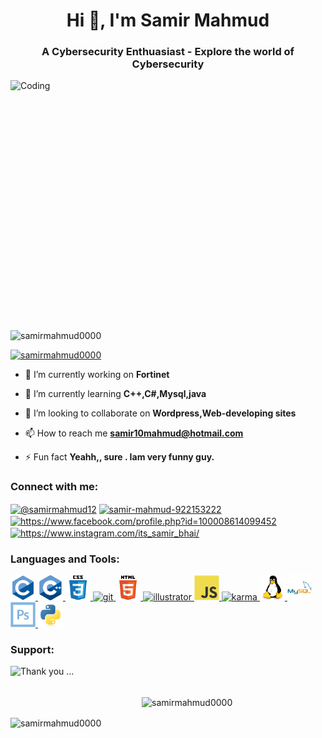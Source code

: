 <h1 align="center">Hi 👋, I'm Samir Mahmud</h1>
<h3 align="center">A Cybersecurity Enthuasiast - Explore the world of Cybersecurity</h3>
<img align="right" alt="Coding" height="400" width="600" src="https://paradox.ba/paradox/wp-content/uploads/2019/09/4paradox-animation.gif">

<p align="left"> <img src="https://komarev.com/ghpvc/?username=samirmahmud0000&label=Profile%20views&color=0e75b6&style=flat" alt="samirmahmud0000" /> </p>

<p align="left"> <a href="https://github.com/ryo-ma/github-profile-trophy"><img src="https://github-profile-trophy.vercel.app/?username=samirmahmud0000" alt="samirmahmud0000" /></a> </p>

- 🔭 I’m currently working on **Fortinet**

- 🌱 I’m currently learning **C++,C#,Mysql,java**

- 👯 I’m looking to collaborate on **Wordpress,Web-developing sites**

- 📫 How to reach me **samir10mahmud@hotmail.com**

- ⚡ Fun fact **Yeahh,, sure . Iam very funny guy.**

<h3 align="left">Connect with me:</h3>
<p align="left">
<a href="https://twitter.com/@samirmahmud12" target="blank"><img align="center" src="https://raw.githubusercontent.com/rahuldkjain/github-profile-readme-generator/master/src/images/icons/Social/twitter.svg" alt="@samirmahmud12" height="30" width="40" /></a>
<a href="https://linkedin.com/in/samir-mahmud-922153222" target="blank"><img align="center" src="https://raw.githubusercontent.com/rahuldkjain/github-profile-readme-generator/master/src/images/icons/Social/linked-in-alt.svg" alt="samir-mahmud-922153222" height="30" width="40" /></a>
<a href="https://fb.com/https://www.facebook.com/profile.php?id=100008614099452" target="blank"><img align="center" src="https://raw.githubusercontent.com/rahuldkjain/github-profile-readme-generator/master/src/images/icons/Social/facebook.svg" alt="https://www.facebook.com/profile.php?id=100008614099452" height="30" width="40" /></a>
<a href="https://instagram.com/https://www.instagram.com/its_samir_bhai/" target="blank"><img align="center" src="https://raw.githubusercontent.com/rahuldkjain/github-profile-readme-generator/master/src/images/icons/Social/instagram.svg" alt="https://www.instagram.com/its_samir_bhai/" height="30" width="40" /></a>
</p>

<h3 align="left">Languages and Tools:</h3>
<p align="left"> <a href="https://www.cprogramming.com/" target="_blank" rel="noreferrer"> <img src="https://raw.githubusercontent.com/devicons/devicon/master/icons/c/c-original.svg" alt="c" width="40" height="40"/> </a> <a href="https://www.w3schools.com/cpp/" target="_blank" rel="noreferrer"> <img src="https://raw.githubusercontent.com/devicons/devicon/master/icons/cplusplus/cplusplus-original.svg" alt="cplusplus" width="40" height="40"/> </a> <a href="https://www.w3schools.com/css/" target="_blank" rel="noreferrer"> <img src="https://raw.githubusercontent.com/devicons/devicon/master/icons/css3/css3-original-wordmark.svg" alt="css3" width="40" height="40"/> </a> <a href="https://git-scm.com/" target="_blank" rel="noreferrer"> <img src="https://www.vectorlogo.zone/logos/git-scm/git-scm-icon.svg" alt="git" width="40" height="40"/> </a> <a href="https://www.w3.org/html/" target="_blank" rel="noreferrer"> <img src="https://raw.githubusercontent.com/devicons/devicon/master/icons/html5/html5-original-wordmark.svg" alt="html5" width="40" height="40"/> </a> <a href="https://www.adobe.com/in/products/illustrator.html" target="_blank" rel="noreferrer"> <img src="https://www.vectorlogo.zone/logos/adobe_illustrator/adobe_illustrator-icon.svg" alt="illustrator" width="40" height="40"/> </a> <a href="https://developer.mozilla.org/en-US/docs/Web/JavaScript" target="_blank" rel="noreferrer"> <img src="https://raw.githubusercontent.com/devicons/devicon/master/icons/javascript/javascript-original.svg" alt="javascript" width="40" height="40"/> </a> <a href="https://karma-runner.github.io/latest/index.html" target="_blank" rel="noreferrer"> <img src="https://raw.githubusercontent.com/detain/svg-logos/780f25886640cef088af994181646db2f6b1a3f8/svg/karma.svg" alt="karma" width="40" height="40"/> </a> <a href="https://www.linux.org/" target="_blank" rel="noreferrer"> <img src="https://raw.githubusercontent.com/devicons/devicon/master/icons/linux/linux-original.svg" alt="linux" width="40" height="40"/> </a> <a href="https://www.mysql.com/" target="_blank" rel="noreferrer"> <img src="https://raw.githubusercontent.com/devicons/devicon/master/icons/mysql/mysql-original-wordmark.svg" alt="mysql" width="40" height="40"/> </a> <a href="https://www.photoshop.com/en" target="_blank" rel="noreferrer"> <img src="https://raw.githubusercontent.com/devicons/devicon/master/icons/photoshop/photoshop-line.svg" alt="photoshop" width="40" height="40"/> </a> <a href="https://www.python.org" target="_blank" rel="noreferrer"> <img src="https://raw.githubusercontent.com/devicons/devicon/master/icons/python/python-original.svg" alt="python" width="40" height="40"/> </a> </p>

<h3 align="left">Support:</h3>
<p><a href="https://www.buymeacoffee.com/Thank you ..."> <img align="left" src="https://cdn.buymeacoffee.com/buttons/v2/default-yellow.png" height="50" width="210" alt="Thank you ..." /></a></p><br><br>

<p><img align="center" src="https://github-readme-stats.vercel.app/api/top-langs?username=samirmahmud0000&show_icons=true&locale=en&layout=compact" alt="samirmahmud0000" /></p>

<p><img align="center" src="https://github-readme-streak-stats.herokuapp.com/?user=samirmahmud0000&" alt="samirmahmud0000" /></p>
